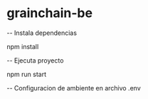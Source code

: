 # grainchain-be

-- Instala dependencias

npm install

-- Ejecuta proyecto

npm run start

-- Configuracion de ambiente en archivo .env
